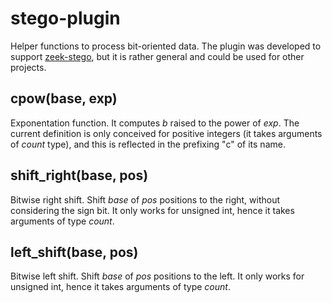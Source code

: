 # stego-plugin
Helper functions to process bit-oriented data. The plugin was developed to support <A href="https://github.com/mattereppe/zeek-stego">zeek-stego</A>, but it is rather general and could be used for other projects.

## cpow(base, exp)

Exponentation function. It computes _b_ raised to the power of _exp_. The current definition is only conceived for positive integers (it takes arguments of _count_ type), and this is reflected in the prefixing "c" of its name. 

## shift_right(base, pos)

Bitwise right shift. Shift _base_ of _pos_ positions to the right, without considering the sign bit. It only works for unsigned int, hence it takes arguments of type _count_.

## left_shift(base, pos)

Bitwise left shift. Shift _base_ of _pos_ positions to the left. It only works for unsigned int, hence it takes arguments of type _count_.
